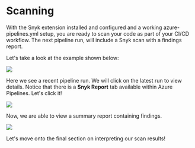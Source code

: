 # Scanning

With the Snyk extension installed and configured and a working azure-pipelines.yml setup, you are ready to scan your code as part of your CI/CD workflow. The next pipeline run, will include a Snyk scan with a findings report.

Let's take a look at the example shown below:

![](https://github.com/snyk/user-docs/tree/695c746d1b207ffdf923b84e4590d31b29e2cc73/docs/.gitbook/assets/azure-devops-08.png)

Here we see a recent pipeline run. We will click on the latest run to view details. Notice that there is a **Snyk Report** tab available within Azure Pipelines. Let's click it!

![](https://github.com/snyk/user-docs/tree/695c746d1b207ffdf923b84e4590d31b29e2cc73/docs/.gitbook/assets/azure-devops-09.png)

Now, we are able to view a summary report containing findings.

![](https://github.com/snyk/user-docs/tree/695c746d1b207ffdf923b84e4590d31b29e2cc73/docs/.gitbook/assets/azure-devops-10.png)

Let's move onto the final section on interpreting our scan results!

